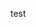 test
<html>
<body>
<script src="https://daedalus.boost.ai/chatPanel/chatPanel.js"></script>
<script>
  var boost = window.boostInit("daedalus");
</script>
</body>
</html>
